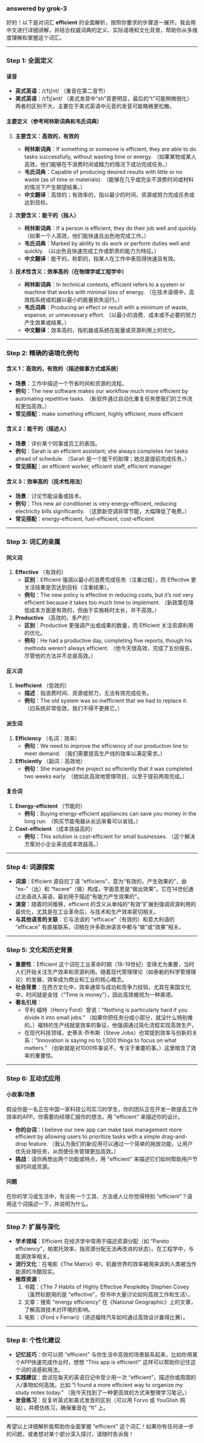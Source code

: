 ### answered by grok-3
好的！以下是对词汇 **efficient** 的全面解析，按照你要求的步骤逐一展开。我会用中文进行详细讲解，并结合权威词典的定义、实际语境和文化背景，帮助你从多维度理解和掌握这个词汇。

---

### Step 1: 全面定义

#### 读音
- **英式英语**：/ɪˈfɪʃnt/ （重音在第二音节）
- **美式英语**：/ɪˈfɪʃənt/ （美式发音中“sh”音更明显，最后的“t”可能稍微弱化）
两者的区别不大，主要在于美式英语中元音的发音可能略微更松散。

#### 主要定义（参考柯林斯词典和韦氏词典）
1. **主要含义：高效的，有效的**
   - **柯林斯词典**：If something or someone is efficient, they are able to do tasks successfully, without wasting time or energy. （如果某物或某人高效，他们能够在不浪费时间或精力的情况下成功完成任务。）
   - **韦氏词典**：Capable of producing desired results with little or no waste (as of time or materials). （能够在几乎或完全不浪费时间或材料的情况下产生期望结果。）
   - **中文翻译**：高效的；有效率的，指以最少的时间、资源或努力完成任务或达到目标。

2. **次要含义：能干的（指人）**
   - **柯林斯词典**：If a person is efficient, they do their job well and quickly. （如果一个人高效，他们能快速且出色地完成工作。）
   - **韦氏词典**：Marked by ability to do work or perform duties well and quickly. （以出色且快速完成工作或职责的能力为特征。）
   - **中文翻译**：能干的，称职的，指某人在工作中表现得快速且有效。

3. **技术性含义：效率高的（在物理学或工程学中）**
   - **柯林斯词典**：In technical contexts, efficient refers to a system or machine that works with minimal loss of energy. （在技术语境中，高效指系统或机器以最小的能量损失运行。）
   - **韦氏词典**：Producing an effect or result with a minimum of waste, expense, or unnecessary effort. （以最小的浪费、成本或不必要的努力产生效果或结果。）
   - **中文翻译**：效率高的，指机器或系统在能量或资源利用上的优化。

---

### Step 2: 精确的语境化例句

#### 含义 1：高效的，有效的（描述做事方式或系统）
- **场景**：工作中描述一个节省时间和资源的流程。
- **例句**：The new software makes our workflow much more efficient by automating repetitive tasks. （新软件通过自动化重复任务使我们的工作流程更加高效。）
- **常见搭配**：make something efficient, highly efficient, more efficient

#### 含义 2：能干的（描述人）
- **场景**：评价某个同事或员工的表现。
- **例句**：Sarah is an efficient assistant; she always completes her tasks ahead of schedule. （Sarah 是一个能干的助理；她总是提前完成任务。）
- **常见搭配**：an efficient worker, efficient staff, efficient manager

#### 含义 3：效率高的（技术性用法）
- **场景**：讨论节能设备或技术。
- **例句**：This new air conditioner is very energy-efficient, reducing electricity bills significantly. （这款新空调非常节能，大幅降低了电费。）
- **常见搭配**：energy-efficient, fuel-efficient, cost-efficient

---

### Step 3: 词汇的亲属

#### 同义词
1. **Effective** （有效的）
   - **区别**：Efficient 强调以最小的浪费完成任务（注重过程），而 Effective 更关注结果是否达到目标（注重结果）。
   - **例句**：The new policy is effective in reducing costs, but it’s not very efficient because it takes too much time to implement. （新政策在降低成本方面是有效的，但由于实施耗时太长，并不高效。）
2. **Productive** （高效的，多产的）
   - **区别**：Productive 更强调产出或成果的数量，而 Efficient 关注资源利用的优化。
   - **例句**：He had a productive day, completing five reports, though his methods weren’t always efficient. （他今天很高效，完成了五份报告，尽管他的方法并不总是高效。）

#### 反义词
1. **Inefficient** （低效的）
   - **描述**：指浪费时间、资源或努力，无法有效完成任务。
   - **例句**：The old system was so inefficient that we had to replace it. （旧系统非常低效，我们不得不更换它。）

#### 派生词
1. **Efficiency** （名词：效率）
   - **例句**：We need to improve the efficiency of our production line to meet demand. （我们需要提高生产线的效率以满足需求。）
2. **Efficiently** （副词：高效地）
   - **例句**：She managed the project so efficiently that it was completed two weeks early. （她如此高效地管理项目，以至于提前两周完成。）

#### 复合词
1. **Energy-efficient** （节能的）
   - **例句**：Buying energy-efficient appliances can save you money in the long run. （购买节能电器从长远来看可以省钱。）
2. **Cost-efficient** （成本效益高的）
   - **例句**：This solution is cost-efficient for small businesses. （这个解决方案对小企业来说成本效益高。）

---

### Step 4: 词源探索

- **词源**：Efficient 源自拉丁语 “efficiens”，意为“有效的，产生效果的”，由 “ex-”（出）和 “facere”（做）构成，字面意思是“做出效果”。它在14世纪通过法语进入英语，最初用于描述“有能力产生效果的”。
- **演变**：随着时间推移，efficient 的含义从单纯的“有效”扩展到强调资源利用的最优化，尤其是在工业革命后，与技术和生产效率密切相关。
- **与其他语言的关联**：它与法语的 “efficace”（有效的）和意大利语的 “efficace” 有直接联系，词根在许多欧洲语言中都与“做”或“效果”相关。

---

### Step 5: 文化和历史背景

- **重要性**：Efficient 这个词在工业革命时期（18-19世纪）变得尤为重要，当时人们开始关注生产效率和资源利用。随着现代管理理论（如泰勒的科学管理理论）的发展，效率成为商业和工业的核心概念。
- **社会背景**：在西方文化中，效率通常与成功和竞争力挂钩，尤其在美国文化中，时间就是金钱（“Time is money”），因此高效被视为一种美德。
- **著名引用**：
  - 亨利·福特（Henry Ford）曾说：“Nothing is particularly hard if you divide it into small jobs.” （如果你把任务分成小部分，就没什么特别难的。）福特的生产线就是效率的象征，他强调通过简化流程实现高效生产。
  - 在现代科技领域，史蒂夫·乔布斯（Steve Jobs）也常提到效率与创新的关系：“Innovation is saying no to 1,000 things to focus on what matters.” （创新就是对1000件事说不，专注于重要的事。）这里暗含了效率的重要性。

---

### Step 6: 互动式应用

#### 小故事/场景
假设你是一名正在中国一家科技公司实习的学生，你的团队正在开发一款提高工作效率的APP。你需要向经理汇报你的想法，用 “efficient” 来描述你的设计。
- **你的台词**：I believe our new app can make task management more efficient by allowing users to prioritize tasks with a simple drag-and-drop feature. （我认为我们的新应用可以通过一个简单的拖放功能，让用户优先处理任务，从而使任务管理更加高效。）
- **挑战**：请你再想出两个功能或特点，用 “efficient” 来描述它们如何帮助用户节省时间或资源。

#### 问题
在你的学习或生活中，有没有一个工具、方法或人让你觉得特别 “efficient”？请用这个词描述一下，并说明为什么。

---

### Step 7: 扩展与深化

- **学术领域**：Efficient 在经济学中常用于描述资源分配（如 “Pareto efficiency”，帕累托效率，指资源分配无法再改进的状态）。在工程学中，与能源效率相关。
- **流行文化**：在电影《The Matrix》中，机器世界的效率被用来讽刺人类被当作能源的冷酷现实。
- **推荐资源**：
  1. 书籍：《The 7 Habits of Highly Effective People》by Stephen Covey （虽然标题用的是 “effective”，但书中大量讨论如何高效工作和生活）。
  2. 文章：搜索 “energy efficiency” 在《National Geographic》上的文章，了解高效技术对环境的影响。
  3. 电影：《Ford v Ferrari》（讲述福特汽车如何通过高效设计赢得比赛）。

---

### Step 8: 个性化建议

- **记忆技巧**：你可以把 “efficient” 与你生活中高效的场景联系起来，比如你用某个APP快速完成作业时，想想 “This app is efficient!” 这样可以帮助你记住这个词的语感和用法。
- **实践建议**：尝试在每天的英语日记中至少用一次 “efficient”，描述你或周围的人/事物如何高效。比如 “I found a more efficient way to organize my study notes today.” （我今天找到了一种更高效的方式来整理学习笔记。）
- **发音练习**：反复听英式和美式发音的区别（可以用 Forvo 或 YouGlish 网站），并模仿练习，确保重音在 “fi” 上。

---

希望以上详细解析能帮助你全面掌握 “efficient” 这个词汇！如果你有任何进一步的问题，或者想对某个部分深入探讨，请随时告诉我！